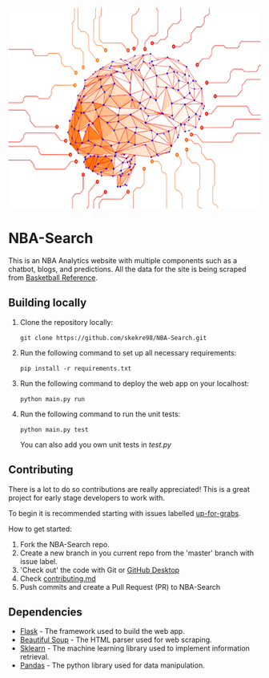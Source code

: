 <p align="center">
     <img src="/static/img/AI-Orange.png" width="600" height="400">
</p> 

# NBA-Search

This is an NBA Analytics website with multiple components such as a chatbot, blogs, and predictions. All the data for the site is being scraped from [Basketball Reference](https://www.basketball-reference.com).

## Building locally

1. Clone the repository locally:
   ```
   git clone https://github.com/skekre98/NBA-Search.git
   ```

2. Run the following command to set up all necessary requirements:
   ```
   pip install -r requirements.txt
   ```

3. Run the following command to deploy the web app on your localhost:
   ```
   python main.py run
   ```

4. Run the following command to run the unit tests:
   ```
   python main.py test
   ```
   You can also add you own unit tests in *test.py*

## Contributing

There is a lot to do so contributions are really appreciated! This is a great project for early stage developers to work with.

To begin it is recommended starting with issues labelled [up-for-grabs](https://github.com/skekre98/NBA-Search/issues?q=is%3Aopen+is%3Aissue+label%3Aup-for-grabs).


How to get started:

1. Fork the NBA-Search repo.
2. Create a new branch in you current repo from the 'master' branch with issue label.
3. 'Check out' the code with Git or [GitHub Desktop](https://desktop.github.com/)
4. Check [contributing.md](CONTRIBUTING.md)
5. Push commits and create a Pull Request (PR) to NBA-Search

## Dependencies
* [Flask](https://flask.palletsprojects.com/en/1.1.x/) - The framework used to build the web app.
* [Beautiful Soup](https://www.crummy.com/software/BeautifulSoup/bs4/doc/) - The HTML parser used for web scraping.
* [Sklearn](https://scikit-learn.org/stable/) - The machine learning library used to implement information retrieval.
* [Pandas](https://pandas.pydata.org/docs/) - The python library used for data manipulation.
